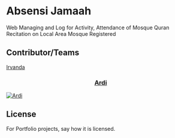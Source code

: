 # Absensi Jamaah
  Web Managing and Log for Activity, Attendance of Mosque Quran Recitation on Local Area Mosque Registered

## Contributor/Teams
[Irvanda](https://github.com/irvandaibra/)

<h3 align="center">
  <a href="https://github.com/Ardii0">Ardi</a>
</h3>

<a href="https://github.com/Ardii0">
  <img src="https://github.com/irvandaibra/absensi-jamaah/assets/93758608/cbd06a18-e11f-4653-9f3b-92600a0f15e5" alt="Ardi">
</a>


## License

For Portfolio projects, say how it is licensed.
